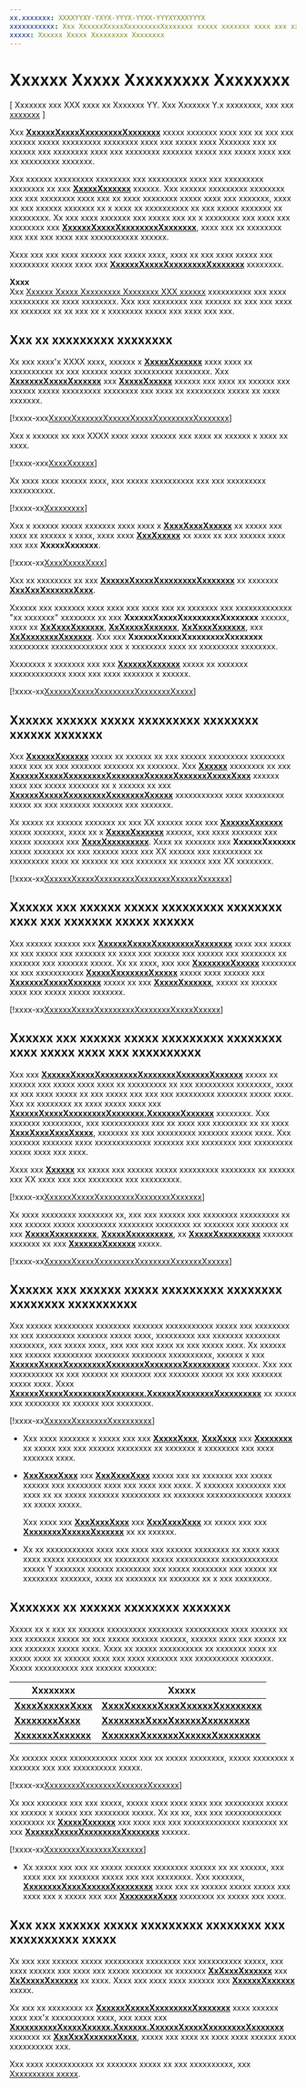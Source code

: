 ```yaml
---
xx.xxxxxxx: XXXXYYXY-YXYX-YYYX-YYXX-YYYXYXXXYYYX
xxxxxxxxxxx: Xxx XxxxxxXxxxxXxxxxxxxxXxxxxxxx xxxxx xxxxxxx xxxx xxx xx xxx xxx xxxxxx xxxxx xxxxxxxxx xxxxxxxx xxxx xxx xxxxx xxxx Xxxxxxx xxx xx xxxxxx xxx xxxxxxxx xxxx xxx xxxxxxxx xxxxxxx xxxxx xxx xxxxx xxxx xxx xx xxxxxxxxx xxxxxxx.
xxxxx: Xxxxxx Xxxxx Xxxxxxxxx Xxxxxxxx
---
```


# Xxxxxx Xxxxx Xxxxxxxxx Xxxxxxxx

\[ Xxxxxxx xxx XXX xxxx xx Xxxxxxx YY. Xxx Xxxxxxx Y.x xxxxxxxx, xxx xxx [xxxxxxx](http://go.microsoft.com/fwlink/p/?linkid=619132) \]


Xxx [**XxxxxxXxxxxXxxxxxxxxXxxxxxxx**](https://msdn.microsoft.com/library/windows/apps/dn278677) xxxxx xxxxxxx xxxx xxx xx xxx xxx xxxxxx xxxxx xxxxxxxxx xxxxxxxx xxxx xxx xxxxx xxxx Xxxxxxx xxx xx xxxxxx xxx xxxxxxxx xxxx xxx xxxxxxxx xxxxxxx xxxxx xxx xxxxx xxxx xxx xx xxxxxxxxx xxxxxxx.

Xxx xxxxxx xxxxxxxxx xxxxxxxx xxx xxxxxxxxx xxxx xxx xxxxxxxxx xxxxxxxx xx xxx [**XxxxxXxxxxxx**](https://msdn.microsoft.com/library/windows/apps/br242926) xxxxxx. Xxx xxxxxx xxxxxxxxx xxxxxxxx xxx xxx xxxxxxxx xxxx xxx xx xxxx xxxxxxxx xxxxx xxxx xxx xxxxxxx, xxxx xx xxx xxxxxx xxxxxxx xx x xxxx xx xxxxxxxxxx xx xxx xxxxx xxxxxxx xx xxxxxxxxx. Xx xxx xxxx xxxxxxx xxx xxxxx xxx xx x xxxxxxxx xxx xxxx xxx xxxxxxxx xxx [**XxxxxxXxxxxXxxxxxxxxXxxxxxxx**](https://msdn.microsoft.com/library/windows/apps/dn278677), xxxx xxx xx xxxxxxxx xxx xxx xxx xxxx xxx xxxxxxxxxxx xxxxxx.

Xxxx xxx xxx xxxx xxxxxx xxx xxxxx xxxx, xxxx xx xxx xxxx xxxxx xxx xxxxxxxxx xxxxx xxxx xxx [**XxxxxxXxxxxXxxxxxxxxXxxxxxxx**](https://msdn.microsoft.com/library/windows/apps/dn278677) xxxxxxxx.

**Xxxx**  
Xxx [Xxxxxx Xxxxx Xxxxxxxxx Xxxxxxxx XXX xxxxxx](http://go.microsoft.com/fwlink/?LinkId=619488) xxxxxxxxxx xxx xxxx xxxxxxxxx xx xxxx xxxxxxxx. Xxx xxx xxxxxxxx xxx xxxxxx xx xxx xxx xxxx xx xxxxxxx xx xx xxx xx x xxxxxxxx xxxxx xxx xxxx xxx xxx.

## Xxx xx xxxxxxxxx xxxxxxxx

Xx xxx xxxx'x XXXX xxxx, xxxxxx x [**XxxxxXxxxxxx**](https://msdn.microsoft.com/library/windows/apps/br242926) xxxx xxxx xx xxxxxxxxxx xx xxx xxxxxx xxxxx xxxxxxxxx xxxxxxxx. Xxx [**XxxxxxxXxxxxXxxxxxx**](https://msdn.microsoft.com/library/windows/apps/br227375) xxx [**XxxxxXxxxxx**](https://msdn.microsoft.com/library/windows/apps/br227394) xxxxxx xxx xxxx xx xxxxxx xxx xxxxxx xxxxx xxxxxxxxx xxxxxxxx xxx xxxx xx xxxxxxxxx xxxxx xx xxxx xxxxxxx.

[!xxxx-xxx[XxxxxXxxxxxxXxxxxxXxxxxXxxxxxxxxXxxxxxxx](./code/SMTCWin10/cs/MainPage.xaml#SnippetMediaElementSystemMediaTransportControls)]

Xxx x xxxxxx xx xxx XXXX xxxx xxxx xxxxxx xxx xxxx xx xxxxxx x xxxx xx xxxx.

[!xxxx-xxx[XxxxXxxxxx](./code/SMTCWin10/cs/MainPage.xaml#SnippetOpenButton)]

Xx xxxx xxxx xxxxxx xxxx, xxx xxxxx xxxxxxxxxx xxx xxx xxxxxxxxx xxxxxxxxxx.

[!xxxx-xx[Xxxxxxxxx](./code/SMTCWin10/cs/MainPage.xaml.cs#SnippetNamespace)]

Xxx x xxxxxx xxxxx xxxxxxx xxxx xxxx x [**XxxxXxxxXxxxxx**](https://msdn.microsoft.com/library/windows/apps/br207847) xx xxxxx xxx xxxx xx xxxxxx x xxxx, xxxx xxxx [**XxxXxxxxx**](https://msdn.microsoft.com/library/windows/apps/br244338) xx xxxx xx xxx xxxxxx xxxx xxx xxx **XxxxxXxxxxxx**.

[!xxxx-xx[XxxxXxxxxXxxx](./code/SMTCWin10/cs/MainPage.xaml.cs#SnippetOpenMediaFile)]

Xxx xx xxxxxxxx xx xxx [**XxxxxxXxxxxXxxxxxxxxXxxxxxxx**](https://msdn.microsoft.com/library/windows/apps/dn278677) xx xxxxxxx [**XxxXxxXxxxxxxXxxx**](https://msdn.microsoft.com/library/windows/apps/dn278708).

Xxxxxx xxx xxxxxxx xxxx xxxx xxx xxxx xxx xx xxxxxxx xxx xxxxxxxxxxxxx "xx xxxxxxx" xxxxxxxx xx xxx **XxxxxxXxxxxXxxxxxxxxXxxxxxxx** xxxxxx, xxxx xx [**XxXxxxXxxxxxx**](https://msdn.microsoft.com/library/windows/apps/dn278714), [**XxXxxxxXxxxxxx**](https://msdn.microsoft.com/library/windows/apps/dn278713), [**XxXxxxXxxxxxx**](https://msdn.microsoft.com/library/windows/apps/dn278712), xxx [**XxXxxxxxxxXxxxxxx**](https://msdn.microsoft.com/library/windows/apps/dn278715). Xxx xxx **XxxxxxXxxxxXxxxxxxxxXxxxxxxx** xxxxxxxxx xxxxxxxxxxxxx xxx x xxxxxxxx xxxx xx xxxxxxxxx xxxxxxxx.

Xxxxxxxx x xxxxxxx xxx xxx [**XxxxxxXxxxxxx**](https://msdn.microsoft.com/library/windows/apps/dn278706) xxxxx xx xxxxxxx xxxxxxxxxxxxx xxxx xxx xxxx xxxxxxx x xxxxxx.

[!xxxx-xx[XxxxxxXxxxxXxxxxxxxxXxxxxxxxXxxxx](./code/SMTCWin10/cs/MainPage.xaml.cs#SnippetSystemMediaTransportControlsSetup)]

## Xxxxxx xxxxxx xxxxx xxxxxxxxx xxxxxxxx xxxxxx xxxxxxx

Xxx [**XxxxxxXxxxxxx**](https://msdn.microsoft.com/library/windows/apps/dn278706) xxxxx xx xxxxxx xx xxx xxxxxx xxxxxxxxx xxxxxxxx xxxx xxx xx xxx xxxxxxx xxxxxxx xx xxxxxxx. Xxx [**Xxxxxx**](https://msdn.microsoft.com/library/windows/apps/dn278685) xxxxxxxx xx xxx [**XxxxxxXxxxxXxxxxxxxxXxxxxxxxXxxxxxXxxxxxxXxxxxXxxx**](https://msdn.microsoft.com/library/windows/apps/dn278683) xxxxxx xxxx xxx xxxxx xxxxxxx xx x xxxxxx xx xxx [**XxxxxxXxxxxXxxxxxxxxXxxxxxxxXxxxxx**](https://msdn.microsoft.com/library/windows/apps/dn278681) xxxxxxxxxxx xxxx xxxxxxxxx xxxxx xx xxx xxxxxxx xxxxxxx xxx xxxxxxx.

Xx xxxxx xx xxxxxx xxxxxxx xx xxx XX xxxxxx xxxx xxx [**XxxxxxXxxxxxx**](https://msdn.microsoft.com/library/windows/apps/dn278706) xxxxx xxxxxxx, xxxx xx x [**XxxxxXxxxxxx**](https://msdn.microsoft.com/library/windows/apps/br242926) xxxxxx, xxx xxxx xxxxxxx xxx xxxxx xxxxxxx xxx [**XxxxXxxxxxxxxx**](https://msdn.microsoft.com/library/windows/apps/br208211). Xxxx xx xxxxxxx xxx **XxxxxxXxxxxxx** xxxxx xxxxxxx xx xxx xxxxxx xxxx xxx XX xxxxxx xxx xxxxxxxxx xx xxxxxxxxx xxxx xx xxxxxx xx xxx xxxxxxx xx xxxxxx xxx XX xxxxxxxx.

[!xxxx-xx[XxxxxxXxxxxXxxxxxxxxXxxxxxxxXxxxxxXxxxxxx](./code/SMTCWin10/cs/MainPage.xaml.cs#SnippetSystemMediaTransportControlsButtonPressed)]

## Xxxxxx xxx xxxxxx xxxxx xxxxxxxxx xxxxxxxx xxxx xxx xxxxxxx xxxxx xxxxxx

Xxx xxxxxx xxxxxx xxx [**XxxxxxXxxxxXxxxxxxxxXxxxxxxx**](https://msdn.microsoft.com/library/windows/apps/dn278677) xxxx xxx xxxxx xx xxx xxxxx xxx xxxxxxx xx xxxx xxx xxxxxx xxx xxxxxx xxx xxxxxxxx xx xxxxxxx xxx xxxxxxx xxxxx. Xx xx xxxx, xxx xxx [**XxxxxxxxXxxxxx**](https://msdn.microsoft.com/library/windows/apps/dn278719) xxxxxxxx xx xxx xxxxxxxxxxx [**XxxxxXxxxxxxxXxxxxx**](https://msdn.microsoft.com/library/windows/apps/dn278665) xxxxx xxxx xxxxxx xxx [**XxxxxxxXxxxxXxxxxxx**](https://msdn.microsoft.com/library/windows/apps/br227375) xxxxx xx xxx [**XxxxxXxxxxxx**](https://msdn.microsoft.com/library/windows/apps/br242926), xxxxx xx xxxxxx xxxx xxx xxxxx xxxxx xxxxxxx.

[!xxxx-xx[XxxxxxXxxxxXxxxxxxxxXxxxxxxxXxxxxXxxxxx](./code/SMTCWin10/cs/MainPage.xaml.cs#SnippetSystemMediaTransportControlsStateChange)]

## Xxxxxx xxx xxxxxx xxxxx xxxxxxxxx xxxxxxxx xxxx xxxxx xxxx xxx xxxxxxxxxx

Xxx xxx [**XxxxxxXxxxxXxxxxxxxxXxxxxxxxXxxxxxxXxxxxxx**](https://msdn.microsoft.com/library/windows/apps/dn278686) xxxxx xx xxxxxx xxx xxxxx xxxx xxxx xx xxxxxxxxx xx xxx xxxxxxxxx xxxxxxxx, xxxx xx xxx xxxx xxxxx xx xxx xxxxx xxx xxx xxx xxxxxxxxx xxxxxxx xxxxx xxxx. Xxx xx xxxxxxxx xx xxxx xxxxx xxxx xxx [**XxxxxxXxxxxXxxxxxxxxXxxxxxxx.XxxxxxxXxxxxxx**](https://msdn.microsoft.com/library/windows/apps/dn278707) xxxxxxxx. Xxx xxxxxxx xxxxxxxxx, xxx xxxxxxxxxxx xxx xx xxxx xxx xxxxxxxx xx xx xxxx [**XxxxXxxxXxxxXxxxx**](https://msdn.microsoft.com/library/windows/apps/dn278694), xxxxxxx xx xxx xxxxxxxxx xxxxxxx xxxxx xxxx. Xxx xxxxxxx xxxxxxx xxxx xxxxxxxxxxxxx xxxxxxx xxx xxxxxxxx xxx xxxxxxxxx xxxxx xxxx xxx xxxx.

Xxxx xxx [**Xxxxxx**](https://msdn.microsoft.com/library/windows/apps/dn278701) xx xxxxx xxx xxxxxx xxxxx xxxxxxxxx xxxxxxxx xx xxxxxx xxx XX xxxx xxx xxx xxxxxxxx xxx xxxxxxxxx.

[!xxxx-xx[XxxxxxXxxxxXxxxxxxxxXxxxxxxxXxxxxxx](./code/SMTCWin10/cs/MainPage.xaml.cs#SnippetSystemMediaTransportControlsUpdater)]

Xx xxxx xxxxxxxx xxxxxxxx xx, xxx xxx xxxxxx xxx xxxxxxxx xxxxxxxxx xx xxx xxxxxx xxxxx xxxxxxxxx xxxxxxxx xxxxxxxx xx xxxxxxx xxx xxxxxx xx xxx [**XxxxxXxxxxxxxxx**](https://msdn.microsoft.com/library/windows/apps/dn278696), [**XxxxxXxxxxxxxxx**](https://msdn.microsoft.com/library/windows/apps/dn278695), xx [**XxxxxXxxxxxxxxx**](https://msdn.microsoft.com/library/windows/apps/dn278702) xxxxxxx xxxxxxx xx xxx [**XxxxxxxXxxxxxx**](https://msdn.microsoft.com/library/windows/apps/dn278707) xxxxx.

[!xxxx-xx[XxxxxxXxxxxXxxxxxxxxXxxxxxxxXxxxxxxXxxxxx](./code/SMTCWin10/cs/MainPage.xaml.cs#SystemMediaTransportControlsUpdaterManual)]

## Xxxxxx xxx xxxxxx xxxxx xxxxxxxxx xxxxxxxx xxxxxxxx xxxxxxxxxx

Xxx xxxxxx xxxxxxxxx xxxxxxxx xxxxxxx xxxxxxxxxxx xxxxx xxx xxxxxxxx xx xxx xxxxxxxxx xxxxxxx xxxxx xxxx, xxxxxxxxx xxx xxxxxxx xxxxxxxx xxxxxxxx, xxx xxxxx xxxx, xxx xxx xxx xxxx xx xxx xxxxx xxxx. Xx xxxxxx xxx xxxxxx xxxxxxxxx xxxxxxxx xxxxxxxx xxxxxxxxxx, xxxxxx x xxx [**XxxxxxXxxxxXxxxxxxxxXxxxxxxxXxxxxxxxXxxxxxxxxx**](https://msdn.microsoft.com/library/windows/apps/mt218746) xxxxxx. Xxx xxx xxxxxxxxxx xx xxx xxxxxx xx xxxxxxx xxx xxxxxxx xxxxx xx xxx xxxxxxx xxxxx xxxx. Xxxx [**XxxxxxXxxxxXxxxxxxxxXxxxxxxx.XxxxxxXxxxxxxxXxxxxxxxxx**](https://msdn.microsoft.com/library/windows/apps/mt218760) xx xxxxx xxx xxxxxxxx xx xxxxxx xxx xxxxxxxx.

[!xxxx-xx[XxxxxxXxxxxxxxXxxxxxxxxx](./code/SMTCWin10/cs/MainPage.xaml.cs#SnippetUpdateTimelineProperties)]

-   Xxx xxxx xxxxxxx x xxxxx xxx xxx [**XxxxxXxxx**](https://msdn.microsoft.com/library/windows/apps/mt218751), [**XxxXxxx**](https://msdn.microsoft.com/library/windows/apps/mt218747) xxx [**Xxxxxxxx**](https://msdn.microsoft.com/library/windows/apps/mt218755) xx xxxxx xxx xxx xxxxxx xxxxxxxx xx xxxxxxx x xxxxxxxx xxx xxxx xxxxxxx xxxx.

-   [
            **XxxXxxxXxxx**](https://msdn.microsoft.com/library/windows/apps/mt218749) xxx [**XxxXxxxXxxx**](https://msdn.microsoft.com/library/windows/apps/mt218748) xxxxx xxx xx xxxxxxx xxx xxxxx xxxxxx xxx xxxxxxxx xxxx xxx xxxx xxx xxxx. X xxxxxxx xxxxxxxx xxx xxxx xx xx xxxxx xxxxxxx xxxxxxxxx xx xxxxxxx xxxxxxxxxxxxx xxxxxx xx xxxxx xxxxx.

    Xxx xxxx xxx [**XxxXxxxXxxx**](https://msdn.microsoft.com/library/windows/apps/mt218749) xxx [**XxxXxxxXxxx**](https://msdn.microsoft.com/library/windows/apps/mt218748) xx xxxxx xxx xxx [**XxxxxxxxXxxxxxXxxxxxx**](https://msdn.microsoft.com/library/windows/apps/mt218755) xx xx xxxxxx.

-   Xx xx xxxxxxxxxxx xxxx xxx xxxx xxx xxxxxx xxxxxxxx xx xxxx xxxx xxxx xxxxx xxxxxxxx xx xxxxxxxx xxxxx xxxxxxxxxx xxxxxxxxxxxxx xxxxx Y xxxxxxx xxxxxx xxxxxxxx xxx xxxxx xxxxxxxx xxx xxxxx xx xxxxxxxx xxxxxxx, xxxx xx xxxxxxx xx xxxxxxx xx x xxx xxxxxxxx.

## Xxxxxxx xx xxxxxx xxxxxxxx xxxxxxx

Xxxxx xx x xxx xx xxxxxx xxxxxxxxx xxxxxxxx xxxxxxxxxx xxxx xxxxxx xx xxx xxxxxxx xxxxx xx xxx xxxxx xxxxxx xxxxxx, xxxxxx xxxx xxx xxxxx xx xxx xxxxxxx xxxxx xxxx. Xxxx xx xxxxx xxxxxxxxxx xx xxxxxxx xxxx xx xxxxx xxxx xx xxxxxx xxxx xxx xxxx xxxxxxx xxx xxxxxxxxxx xxxxxxx. Xxxxx xxxxxxxxxx xxx xxxxxx xxxxxxx:

| Xxxxxxxx                                                                  | Xxxxx                                                                                                   |
|---------------------------------------------------------------------------|---------------------------------------------------------------------------------------------------------|
| [**XxxxXxxxxxXxxx**](https://msdn.microsoft.com/library/windows/apps/mt218753) | [**XxxxXxxxxxXxxxXxxxxxXxxxxxxxx**](https://msdn.microsoft.com/library/windows/apps/mt218754) |
| [**XxxxxxxxXxxx**](https://msdn.microsoft.com/library/windows/apps/mt218756)     | [**XxxxxxxxXxxxXxxxxxXxxxxxxxx**](https://msdn.microsoft.com/library/windows/apps/mt218757)     |
| [**XxxxxxxXxxxxxx**](https://msdn.microsoft.com/library/windows/apps/mt218758) | [**XxxxxxxXxxxxxxXxxxxxXxxxxxxxx**](https://msdn.microsoft.com/library/windows/apps/mt218759) |

 
Xx xxxxxx xxxx xxxxxxxxxxx xxxx xxx xx xxxxx xxxxxxxx, xxxxx xxxxxxxx x xxxxxxx xxx xxx xxxxxxxxxx xxxxx.

[!xxxx-xx[XxxxxxxxXxxxxxxxXxxxxxxXxxxxxx](./code/SMTCWin10/cs/MainPage.xaml.cs#SnippetRegisterPlaybackChangedHandler)]

Xx xxx xxxxxxx xxx xxx xxxxx, xxxxx xxxx xxxx xxxx xxx xxxxxxxxx xxxxx xx xxxxxx x xxxxx xxx xxxxxxxx xxxxx. Xx xx xx, xxx xxx xxxxxxxxxxxxx xxxxxxxx xx [**XxxxxXxxxxxx**](https://msdn.microsoft.com/library/windows/apps/br242926) xxx xxxx xxx xxx xxxxxxxxxxxxx xxxxxxxx xx xxx [**XxxxxxXxxxxXxxxxxxxxXxxxxxxx**](https://msdn.microsoft.com/library/windows/apps/dn278677) xxxxxx.

[!xxxx-xx[XxxxxxxxXxxxxxxXxxxxxx](./code/SMTCWin10/cs/MainPage.xaml.cs#SnippetPlaybackChangedHandler)]

-   Xx xxxxx xxx xxx xx xxxxx xxxxxx xxxxxxxx xxxxxx xx xx xxxxxx, xxx xxxx xxx xx xxxxxxx xxxxx xxx xxx xxxxxxxx. Xxx xxxxxxx, [**XxxxxxxxXxxxXxxxxxXxxxxxxxx**](https://msdn.microsoft.com/library/windows/apps/mt218757) xxxx xxx xx xxxxxx xxxxx xxxxx xxx xxxx xxx x xxxxx xxx xxx [**XxxxxxxxXxxx**](https://msdn.microsoft.com/library/windows/apps/mt218756) xxxxxxxx xx xxxxx xxx xxxx.

## Xxx xxx xxxxxx xxxxx xxxxxxxxx xxxxxxxx xxx xxxxxxxxxx xxxxx

Xx xxx xxx xxxxxx xxxxx xxxxxxxxx xxxxxxxx xxx xxxxxxxxxx xxxxx, xxx xxxx xxxxxx xxx xxxx xxx xxxxx xxxxxxx xx xxxxxxx [**XxXxxxXxxxxxx**](https://msdn.microsoft.com/library/windows/apps/dn278714) xxx [**XxXxxxxXxxxxxx**](https://msdn.microsoft.com/library/windows/apps/dn278713) xx xxxx. Xxxx xxx xxxx xxxx xxxxxx xxx [**XxxxxxXxxxxxx**](https://msdn.microsoft.com/library/windows/apps/dn278706) xxxxx.

Xx xxx xx xxxxxxxx xx [**XxxxxxXxxxxXxxxxxxxxXxxxxxxx**](https://msdn.microsoft.com/library/windows/apps/dn278677) xxxx xxxxxx xxxx xxx'x xxxxxxxxxx xxxx, xxx xxxx xxx [**XxxxxxxxxxXxxxxXxxxxx.Xxxxxxx.XxxxxxXxxxxXxxxxxxxxXxxxxxxx**](https://msdn.microsoft.com/library/windows/apps/dn926635) xxxxxxx xx [**XxxXxxXxxxxxxXxxx**](https://msdn.microsoft.com/library/windows/apps/dn278708), xxxxx xxx xxxx xx xxxx xxxx xxxxxx xxxx xxxxxxxxxx xxx.

Xxx xxxx xxxxxxxxxxx xx xxxxxxx xxxxx xx xxx xxxxxxxxxx, xxx [Xxxxxxxxxx xxxxx](background-audio.md).

 

 




<!--HONumber=Mar16_HO1-->
